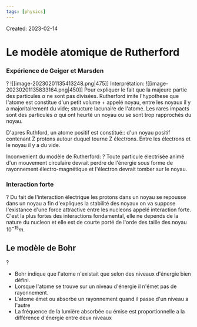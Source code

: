 ```yaml
---
tags: [physics] 
---
```

Created: 2023-02-14

# Le modèle atomique de Rutherford
### Expérience de Geiger et Marsden
?
![[image-20230201135413248.png|475]]
Interprétation:
![[image-20230201135833164.png|450]]
Pour expliquer le fait que la majeure partie des particules $\alpha$ ne sont pas divisées. Rutherford imite l'hypothese que l'atome est constitue d'un petit volume + appelé noyau, entre les noyaux il y a majoritairement du vide; structure lacunaire de l'atome. 
Les rares impacts sont des particules $\alpha$ qui ont heurté un noyau ou se sont trop rapprochés du noyau.
<!--SR:!2023-04-17,16,150-->

D'apres Ruthford, un atome positif est constitué:: d'un noyau positif contenant Z protons autour duquel tourne Z électrons. Entre les électrons et le noyau il y a du vide.
<!--SR:!2023-05-27,61,210-->

Inconvenient du modèle de Rutherford:
?
Toute particule électrisée animé d'un mouvement circulaire devrait perdre de l'énergie sous forme de rayonnement électro-magnétique et l'électron devrait tomber sur le noyau. 
<!--SR:!2023-05-07,32,150-->

### Interaction forte 
?
Du fait de l'interaction électrique les protons dans un noyau se repousse dans un noyau a fin d'expliques la stabilité des noyaux  on va suppose l'existance d'une force attractive entre les nucleons appelé interaction forte. C'est la plus fortes des interactions fondamental, elle ne depends de la nature du nucleon et elle est de courte porté de l'orde des taille des noyau $10^{-15}m$.
<!--SR:!2023-04-20,32,194-->

## Le modèle de Bohr
?
- Bohr indique que l'atome n'existait que selon des niveaux d'énergie bien défini.
- Lorsque l'atome se trouve sur un niveau d'énergie il n'émet pas de rayonnement.
- L'atome émet ou absorbe un rayonnement quand il passe d'un niveau a l'autre
- La fréquence de la lumière absorbée ou émise est proportionnelle a la différence d'énergie entre deux niveaux
<!--SR:!2023-04-26,17,183-->
